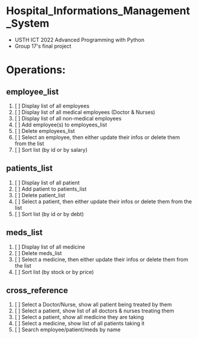 # Hospital_Informations_Management_System
- USTH ICT 2022 Advanced Programming with Python
- Group 17's final project

# Operations:

## employee_list
1. [ ] Display list of all employees
2. [ ] Display list of all medical employees (Doctor & Nurses)
3. [ ] Display list of all non-medical employees
4. [ ] Add employee(s) to employees_list
5. [ ] Delete employees_list
6. [ ] Select an employee, then either update their infos or delete them from the list
7. [ ] Sort list (by id or by salary)

## patients_list
1. [ ] Display list of all patient
2. [ ] Add patient to patients_list
3. [ ] Delete patient_list
4. [ ] Select a patient, then either update their infos or delete them from the list
5. [ ] Sort list (by id or by debt)

## meds_list
1. [ ] Display list of all medicine
2. [ ] Delete meds_list
3. [ ] Select a medicine, then either update their infos or delete them from the list
4. [ ] Sort list (by stock or by price)

## cross_reference
1. [ ] Select a Doctor/Nurse, show all patient being treated by them
2. [ ] Select a patient, show list of all doctors & nurses treating them
3. [ ] Select a patient, show all medicine they are taking
4. [ ] Select a medicine, show list of all patients taking it
5. [ ] Search employee/patient/meds by name
